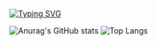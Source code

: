 <a href="https://git.io/typing-svg"><img src="https://readme-typing-svg.demolab.com?font=Fira+Code&size=30&pause=1000&color=03FF00&center=true&vCenter=true&width=435&lines=Hello%2C+I'm+Murilo!" alt="Typing SVG" /></a>

  ![Anurag's GitHub stats](https://github-readme-stats.vercel.app/api?username=Mirtiloo1&show_icons=true&theme=gruvbox)
  ![Top Langs](https://github-readme-stats.vercel.app/api/top-langs/?username=Mirtiloo1&layout=compact&theme=gruvbox)
